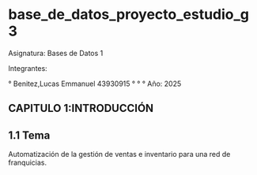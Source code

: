 # base_de_datos_proyecto_estudio_g3

Asignatura: Bases de Datos 1

Integrantes:

° Benitez,Lucas Emmanuel 43930915
°
°
°
Año: 2025

## CAPITULO 1:INTRODUCCIÓN

## 1.1 Tema
Automatización de la gestión de ventas e inventario para una red de franquicias.



